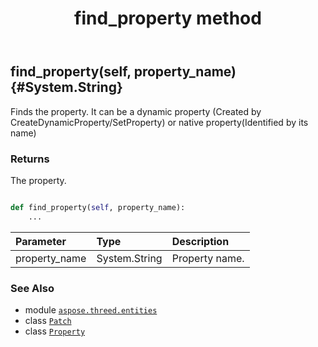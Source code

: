 ﻿---
title: find_property method
second_title: Aspose.3D for Python via .NET API References
description: 
type: docs
weight: 50
url: /python-net/aspose.threed.entities/patch/find_property/
is_root: false
---

## find_property(self, property_name) {#System.String}

Finds the property.
It can be a dynamic property (Created by CreateDynamicProperty/SetProperty) 
or native property(Identified by its name)


### Returns 


The property.


```python

def find_property(self, property_name):
    ...
```


| Parameter | Type | Description |
| :- | :- | :- |
| property_name | System.String | Property name. |



### See Also
* module [`aspose.threed.entities`](../../)
* class [`Patch`](/3d/python-net/aspose.threed.entities/patch)
* class [`Property`](/3d/python-net/aspose.threed/property)
